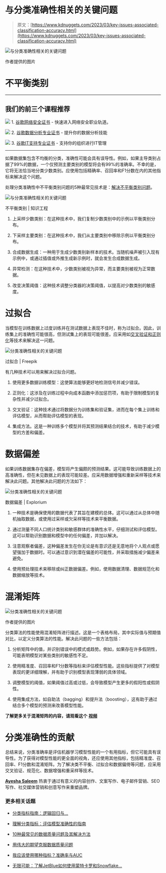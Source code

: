 # 与分类准确性相关的关键问题

> 原文：[https://www.kdnuggets.com/2023/03/key-issues-associated-classification-accuracy.html](https://www.kdnuggets.com/2023/03/key-issues-associated-classification-accuracy.html)

![与分类准确性相关的关键问题](../Images/185aac4a234630c12798e323e58f0f46.png)

作者提供的图片

# 不平衡类别

* * *

## 我们的前三个课程推荐

![](../Images/0244c01ba9267c002ef39d4907e0b8fb.png) 1\. [谷歌网络安全证书](https://www.kdnuggets.com/google-cybersecurity) - 快速进入网络安全职业轨道。

![](../Images/e225c49c3c91745821c8c0368bf04711.png) 2\. [谷歌数据分析专业证书](https://www.kdnuggets.com/google-data-analytics) - 提升你的数据分析技能

![](../Images/0244c01ba9267c002ef39d4907e0b8fb.png) 3\. [谷歌IT支持专业证书](https://www.kdnuggets.com/google-itsupport) - 支持你的组织进行IT管理

* * *

如果数据集包含不均衡的分类，准确性可能会具有误导性。例如，如果主导类别占据了99%的数据，一个仅预测主要类别的模型将会有99%的准确率。不幸的是，它将无法恰当地分类少数类别。应使用包括精确率、召回率和F1分数在内的其他指标来解决这个问题。

处理分类准确性中不平衡类别问题的5种最常见技术是：[解决不平衡类别问题](https://discuss.datasciencedojo.com/t/handling-imbalanced-data-in-multi-class-classification-problem/409)。

![与分类准确性相关的关键问题](../Images/69d219ee3ed6d1798e28344e97a3b84b.png)

不平衡类别 | 知识工程

1.  上采样少数类别：在这种技术中，我们复制少数类别中的示例以平衡类别分布。

1.  下采样主要类别：在这种技术中，我们从主要类别中移除示例以平衡类别分布。

1.  合成数据生成：一种用于生成少数类别新样本的技术。当随机噪声被引入现有示例中，或通过插值或外推生成新示例时，就会发生合成数据生成。

1.  异常检测：在这种技术中，少数类别被视为异常，而主要类别被视为正常数据。

1.  改变决策阈值：这种技术调整分类器的决策阈值，以提高对少数类别的敏感度。

# 过拟合

当模型在训练数据上过度训练并在测试数据上表现不佳时，称为过拟合。因此，训练集上的准确性可能很高，但测试集上的表现可能很差。应采用如[交叉验证和正则化](https://stats.stackexchange.com/questions/472202/when-to-use-regularization-vs-cross-validation#:~:text=Cross%20validation%20is%20about%20choosing,to%2C%20result%20in%20similar%20solutions.)等技术来解决这一问题。

![分类准确性相关的关键问题](../Images/1fc9501a6f0cd44dd06ae2729163d1d9.png)

过拟合 | Freepik

有几种技术可以用来解决过拟合问题。

1.  使用更多数据训练模型：这使算法能够更好地检测信号并减少错误。

1.  正则化：这涉及在训练过程中向成本函数中添加惩罚项，有助于限制模型的复杂性并减少过拟合。

1.  交叉验证：这种技术通过将数据分为训练集和验证集，进而在每个集上训练和评估模型，从而帮助评估模型的表现。

1.  集成方法。这是一种训练多个模型并将其预测结果结合的技术，有助于减少模型的方差和偏差。

# 数据偏差

如果训练数据集存在偏差，模型将产生偏颇的预测结果。这可能导致训练数据上的高准确性，但在未见数据上的表现可能较差。应采用数据增强和重新采样等技术来解决此问题。其他解决此问题的方法如下：

![分类准确性相关的关键问题](../Images/a1c75ee9c13440817482343d08b3b5e6.png)

数据偏差 | Explorium

1.  一种技术是确保使用的数据代表了其旨在建模的总体。这可以通过从总体中随机抽取数据，或使用过采样或欠采样等技术来平衡数据。

1.  通过测量不同人口统计类别和敏感群体的准确性水平，仔细测试和评估模型。这可以帮助识别数据和模型中的任何偏差，并加以解决。

1.  注意观察者偏差，这种偏差发生在你无论是有意识还是无意地将个人观点或愿望强加于数据时。可以通过意识到潜在偏差的可能性，并采取措施减少偏差来避免。

1.  使用预处理技术来移除或纠正数据偏差。例如，使用数据清理、数据规范化和数据缩放等技术。

# 混淆矩阵

![分类准确性相关的关键问题](../Images/d57194d0d40ec1bff1695e1efe76792d.png)

作者提供的图片

分类算法的性能使用混淆矩阵进行描述。这是一个表格布局，其中实际值与预期值对比，以定义分类算法的性能。解决此问题的一些方法包括：

1.  分析矩阵中的值，并识别错误中的模式或趋势。例如，如果存在许多假阴性，可能表明模型对某些类别的敏感性不足。

1.  使用精准度、召回率和F1分数等指标来评估模型性能。这些指标提供了对模型表现的更详细理解，并有助于识别模型表现薄弱的具体领域。

1.  调整模型的阈值，如果阈值过高或过低，会导致模型产生更多的假阳性或假阴性。

1.  使用集成方法，如自助法（bagging）和提升法（boosting），这有助于通过结合多个模型的预测来改善模型性能。

**了解更多关于混淆矩阵的内容，请观看这个** [**视频**](https://youtu.be/wpp3VfzgNcI)

# 分类准确性的贡献

总结来说，分类准确率是评估机器学习模型性能的一个有用指标，但它可能具有误导性。为了获得对模型性能的更全面的视角，还应使用其他指标，包括精准度、召回率、F1分数和混淆矩阵。为了解决类不平衡、过拟合和数据偏倚等问题，应采用交叉验证、规范化、数据增强和重采样等技术。

**[Ayesha Saleem](https://www.linkedin.com/in/ayesha-saleem-6347ba120/)** 热衷于通过有意义的内容创作、文案写作、电子邮件营销、SEO写作、社交媒体营销和创意写作来重塑品牌。

### 更多相关话题

+   [分类指标指南：逻辑回归与…](https://www.kdnuggets.com/2022/10/classification-metrics-walkthrough-logistic-regression-accuracy-precision-recall-roc.html)

+   [理解分类指标：评估模型准确性的指南](https://www.kdnuggets.com/understanding-classification-metrics-your-guide-to-assessing-model-accuracy)

+   [10种最常见的数据质量问题及其解决方法](https://www.kdnuggets.com/2022/11/10-common-data-quality-issues-fix.html)

+   [用伟大的期望克服数据质量问题](https://www.kdnuggets.com/2023/01/overcome-data-quality-issues-great-expectations.html)

+   [我应该使用哪种指标？准确率与AUC](https://www.kdnuggets.com/2022/10/metric-accuracy-auc.html)

+   [无限可能：了解JetBlue如何使用蒙特卡罗和Snowflake…](https://www.kdnuggets.com/2022/12/monte-carlo-jetblue-snowflake-build-trust-improve-model-accuracy.html)
